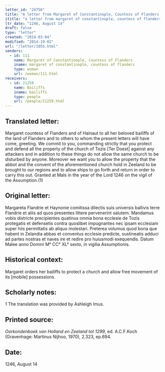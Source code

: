 ```yaml
---
letter_id: "24756"
title: "A letter from Margaret of Constantinople, Countess of Flanders (1246, August 14)"
ititle: "a letter from margaret of constantinople, countess of flanders (1246, august 14)"
ltr_date: "1246, August 14"
draft: false
type: "letter"
created: "2014-03-04"
modified: "2014-10-02"
url: "/letter/1055.html"
senders:
  - id: 111
    name: Margaret of Constantinople, Countess of Flanders
    iname: margaret of constantinople, countess of flanders
    type: woman
    url: /woman/111.html
receivers:
  - id: 21259
    name: Bailiffs
    iname: bailiffs
    type: people
    url: /people/21259.html
---
```

<h2> Translated letter:</h2>Margaret countess of Flanders and of Hainaut to all her beloved bailiffs of the land of Flanders and to others to whom the present letters will have come, greeting.
	We commit to you, commanding strictly that you protect and defend all the property of the church of Tozis [Ter Doest] against any attackers and in addition to these things do not allow the same church to be disturbed by anyone.  Moreover we want you to allow the property that the abbot and the convent of the aforementioned church hold in Zeeland to be brought to our regions and to allow ships to go forth and return in order to carry this out.
Granted at Mals in the year of the Lord 1246 on the vigil of the Assumption.(1)
<h2 class="mt-4"> Original letter:</h2>Margareta Flandrie et Haynonie comitissa dilectis suis universis ballivis terre Flandrie et aliis ad quos presentes littere pervenerint salutem.
Mandamus vobis districte precipientes quatinus omnia bona ecclesie de Tozis protegatis et defensetis contra quoslibet impugnantes nec ipsam ecclesiam super hiis permittatis ab aliquo molestari. Preterea volumus quod bona que habent in Zelandia abbas et conventus ecclesie predicte, sustineatis adduci ad partes nostras et naves ire et redire pro huiusmodi exequendis. Datum Malee anno Domini M° CC° XL° sexto, in vigilia Assumptionis.
<h2 class="mt-4"> Historical context:</h2>Margaret orders her bailiffs to protect a church and allow free movement of its [mobile] possessions.
<h2 class="mt-4"> Scholarly notes:</h2>1 The translation was provided by Ashleigh Imus.
<h2 class="mt-4"> Printed source:</h2><p><em>Oorkondenboek van Holland en Zeeland tot 1299</em>, ed. A.C.F.Koch (Gravenhage: Martinus Nijhoo, 1970), 2.323, ep.694.</p><h2 class="mt-4"> Date:</h2>1246, August 14
